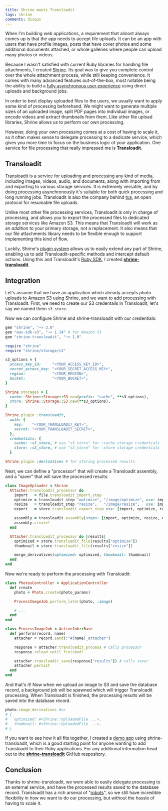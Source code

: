 ```yaml
---
title: Shrine meets Transloadit
tags: shrine
comments: disqus
---
```


When I'm building web applications, a requirement that almost always comes up
is that the app needs to accept file uploads. It can be an app with users that
have profile images, posts that have cover photos and some additional documents
attached, or whole galleries where people can upload many photos or videos.

Because I wasn't satisfied with current Ruby libraries for handling file
attachments, I created [Shrine]. Its goal was to give you complete control
over the whole attachment process, while still keeping convenience. It comes
with many advanced features out-of-the-box, most notable being the ability to
build a [fully asynchronous user experience] using direct uploads and
background jobs.

In order to best display uploaded files to the users, we usually want to apply
some kind of processing beforehand. We might want to generate multiple sizes of
an uploaded image, split PDF pages into individual images, or encode videos and
extract thumbnails from them. Like other file upload libraries, Shrine allows
us to perform our own processing.

However, doing your own processing comes at a cost of having to scale it, so it
often makes sense to delegate processing to a dedicate service, which gives you
more time to focus on the business logic of your application. One service for
file processing that really impressed me is **Transloadit**.

## Transloadit

[Transloadit] is a service for uploading and processing any kind of media,
including images, videos, audio, and documents, along with importing from and
exporting to various storage services. It is extremely versatile, and by doing
processing asynchronously it's suitable for both quick processing and long
running jobs. Transloadit is also the company behind [tus], an open protocol
for resumable file uploads.

Unlike most other file processing services, Transloadit is only in charge of
processing, and allows you to export the processed files to dedicated storage
services like Amazon S3. This means that Transloadit will work as an *addition*
to your primary storage, not a replacement. It also means that our file
attachments library needs to be flexible enough to support implementing this
kind of flow.

Luckily, Shrine's [plugin system] allows us to easily extend any part of
Shrine, enabling us to add Transloadit-specific methods and intercept default
actions. Using this and Transloadit's [Ruby SDK], I created
**[shrine-transloadit]**.

## Integration

Let's assume that we have an application which already accepts photo uploads to
Amazon S3 using Shrine, and we want to add processing with Transloadit. First,
we need to create our S3 credentails in Transloadit, let's say we named them
`s3_store`.

Now we can configure Shrine and shrine-transloadit with our credentials:

```rb
gem "shrine", "~> 3.0"
gem "aws-sdk-s3", "~> 1.14" # for Amazon S3
gem "shrine-transloadit", "~> 1.0"
```

```rb
require "shrine"
require "shrine/storage/s3"

s3_options = {
  access_key_id:     "<YOUR_ACCESS_KEY_ID>",
  secret_access_key: "<YOUR_SECRET_ACCESS_KEY>",
  region:            "<YOUR_REGION>",
  bucket:            "<YOUR_BUCKET>",
}

Shrine.storages = {
  cache: Shrine::Storage::S3.new(prefix: "cache", **s3_options),
  store: Shrine::Storage::S3.new(**s3_options),
}

Shrine.plugin :transloadit,
  auth: {
    key:    "<YOUR_TRANSLOADIT_KEY>",
    secret: "<YOUR_TRANSLOADIT_SECRET>",
  },
  credentials: {
    cache: :s3_store, # use "s3_store" for :cache storage credentials
    store: :s3_store, # use "s3_store" for :store storage credentials
  }

Shrine.plugin :derivatives # for storing processed results
```

Next, we can define a "processor" that will create a Transloadit assembly, and
a "saver" that will save the processed results:

```rb
class ImageUploader < Shrine
  Attacher.transloadit_processor do
    import   = file.transloadit_import_step
    optimize = transloadit_step "optimize", "/image/optimize", use: import
    resize   = transloadit_step "resize",   "/image/resize",   use: import, width: 300
    export   = store.transloadit_export_step use: [import, optimize, resize]

    assembly = transloadit.assembly(steps: [import, optimize, resize, export])
    assembly.create!
  end

  Attacher.transloadit_processor do |results|
    optimized = store.transloadit_file(results["optimize"])
    thumbnail = store.transloadit_file(results["resize"])

    merge_derivatives(optimized: optimized, thumbnail: thumbnail)
  end
end
```

Now we're ready to perform the processing with Transloadit:

```rb
class PhotosController < ApplicationController
  def create
    photo = Photo.create(photo_params)

    ProcessImageJob.perform_later(photo, :image)

    # ...
  end
end
```
```rb
class ProcessImageJob < ActiveJob::Base
  def perform(record, name)
    attacher = record.send(:"#{name}_attacher")

    response = attacher.transloadit_process # calls processor
    response.reload_until_finished!

    attacher.transloadit_save(response["results"]) # calls saver
    attacher.persist
  end
end
```

And that's it! Now when we upload an image to S3 and save the database record,
a background job will be spawned which will trigger Transloadit processing.
When Transloadit is finished, the processing results will be saved into the
database record.

```rb
photo.image_derivatives #=>
# {
#   optimized: #<Shrine::UploadedFile ...>,
#   thumbnail: #<Shrine::UploadedFile ...>,
# }
```

If you want to see how it all fits together, I created a [demo app] using
shrine-transloadit, which is a good starting point for anyone wanting to add
Transloadit to their Ruby applications. For any additional information head out
to the **[shrine-transloadit]** GitHub respository.

## Conclusion

Thanks to shrine-transloadit, we were able to easily delegate processing to an
external service, and have the processed results saved to the database record.
Transloadit has a rich arsenal of "[robots]", so we still have incredible
flexibility in how we want to do our processing, but without the hassle of
having to scale it.

[Transloadit]: https://transloadit.com/
[Ruby SDK]: https://github.com/transloadit/ruby-sdk
[Shrine]: https://shrinerb.com
[shrine-transloadit]: https://github.com/shrinerb/shrine-transloadit
[tus]: http://tus.io/
[fully asynchronous user experience]: /file-uploads-asynchronous-world/
[plugin system]: https://shrinerb.com/docs/creating-storages
[robots]: https://transloadit.com/docs/conversion-robots/
[demo app]: https://github.com/shrinerb/shrine-transloadit/tree/master/demo
